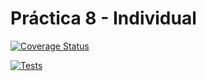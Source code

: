 # Práctica 8 - Individual

[![Coverage Status](https://coveralls.io/repos/github/Ivan-Garcia02/Practica8-Individual/badge.svg?branch=main)](https://coveralls.io/github/Ivan-Garcia02/Practica8-Individual?branch=main)

[![Tests](https://github.com/Ivan-Garcia02/Practica8-Individual/actions/workflows/node.js.yml/badge.svg)](https://github.com/Ivan-Garcia02/Practica8-Individual/actions/workflows/node.js.yml)
